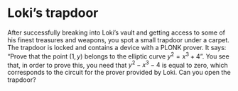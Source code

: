 # Loki’s trapdoor

After successfully breaking into Loki’s vault and getting access to some of his finest treasures and weapons, you spot a small trapdoor under a carpet. The trapdoor is locked and contains a device with a PLONK prover. It says: “Prove that the point $(1,y)$ belongs to the elliptic curve $y^2 = x^3 + 4$”. You see that, in order to prove this, you need that $y^2 - x^3 - 4$ is equal to zero, which corresponds to the circuit for the prover provided by Loki. Can you open the trapdoor?